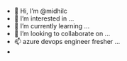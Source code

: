 - 👋 Hi, I’m @midhilc
- 👀 I’m interested in ...
- 🌱 I’m currently learning ...
- 💞️ I’m looking to collaborate on ...
- 📫 azure devops engineer fresher ...
- 

<!---
midhilc/midhilc is a ✨ special ✨ repository because its `README.md` (this file) appears on your GitHub profile.
You can click the Preview link to take a look at your changes.
--->
